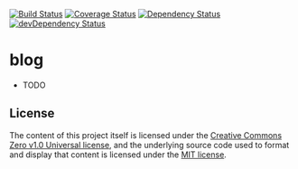 [![Build Status](https://travis-ci.org/Hurtak/hurtak.cc.svg?branch=master)](https://travis-ci.org/Hurtak/hurtak.cc)
[![Coverage Status](https://coveralls.io/repos/github/Hurtak/hurtak.cc/badge.svg?branch=master)](https://coveralls.io/github/Hurtak/hurtak.cc?branch=master)
[![Dependency Status](https://david-dm.org/Hurtak/hurtak.cc.svg?path=app)](https://david-dm.org/Hurtak/hurtak.cc?path=app)
[![devDependency Status](https://david-dm.org/Hurtak/hurtak.cc/dev-status.svg?path=app)](https://david-dm.org/Hurtak/hurtak.cc?path=app#info=devDependencies)

# blog

- TODO

## License

The content of this project itself is licensed under the [Creative Commons Zero v1.0 Universal license](./articles/LICENSE), and the underlying source code used to format and display that content is licensed under the [MIT license](./app/LICENSE).
